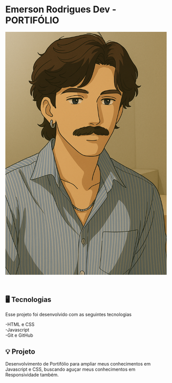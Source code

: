 # Emerson Rodrigues Dev - PORTIFÓLIO 

<p align="center">
<img alt="License" src="/imagens/emerson-1.png">

</p>

<br>

## 🖥️ Tecnologias

Esse projeto foi desenvolvido com as seguintes tecnologias

-HTML e CSS
<br>
-Javascript
<br>
-Git e GitHub

## 💡 Projeto 

Desenvolvimento de Portifólio para ampliar meus conhecimentos em Javascript e CSS, buscando aguçar meus conhecimentos em Responsividade também.

